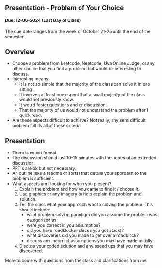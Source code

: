 ## Presentation - Problem of Your Choice

#### Due: 12-06-2024 (Last Day of Class)

The due date ranges from the week of October 21-25 until the end of the semester.

## Overview

- Choose a problem from Leetcode, Neetcode, Uva Online Judge, or any other source that you find a problem that would be interesting to discuss.
- Interesting means:
  - It is not so simple that the majority of the class can solve it in one sitting.
  - It involves at least one aspect that a small majority of the class would not previously know.
  - It would foster questions and or discussion.
  - That the majority of us would not understand the problem after 1 quick read.
- Are these aspects difficult to achieve? Not really, any semi difficult problem fulfills all of these criteria.

## Presentation

- There is no set format.
- The discussion should last 10-15 minutes with the hopes of an extended discussion.
- PPT's are ok but not necessary.
- An outline (like a readme of sorts) that details your approach to the problem is sufficient.
- What aspects am I looking for when you present?
  1. Explain the problem and how you came to find it / choose it.
  2. Use graphics or any imagery to help explain the problem and solution.
  3. Tell the class what your approach was to solving the problem. This should include:
     - what problem solving paradigm did you assume the problem was categorized as.
     - were you correct in you assumption?
     - did you have roadblocks (places you got stuck)?
     - what discoveries did you made to get over a roadblock?
     - discuss any incorrect assumptions you may have made initially.
  4. Discuss your coded solution and any speed ups that you may have discovered.

More to come with questions from the class and clarifications from me.

